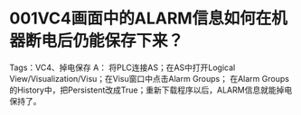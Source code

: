 # 001VC4画面中的ALARM信息如何在机器断电后仍能保存下来？
Tags：VC4、掉电保存
A： 
	将PLC连接AS；在AS中打开Logical View/Visualization/Visu；在Visu窗口中点击Alarm Groups；
	在Alarm Groups的History中，把Persistent改成True；重新下载程序以后，ALARM信息就能掉电保持了。